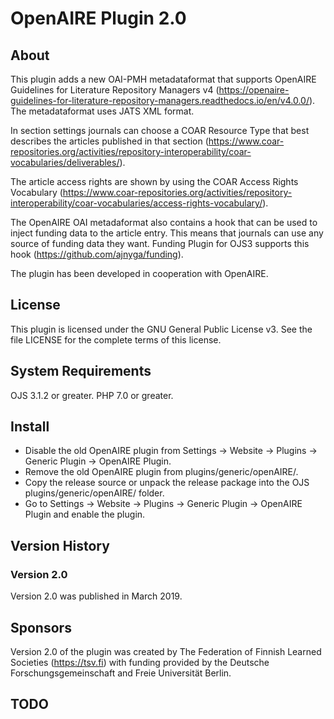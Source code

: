 # OpenAIRE Plugin 2.0

About
-----

This plugin adds a new OAI-PMH metadataformat that supports OpenAIRE Guidelines for Literature Repository Managers v4 (https://openaire-guidelines-for-literature-repository-managers.readthedocs.io/en/v4.0.0/). The metadataformat uses JATS XML format.

In section settings journals can choose a COAR Resource Type that best describes the articles published in that section (https://www.coar-repositories.org/activities/repository-interoperability/coar-vocabularies/deliverables/).

The article access rights are shown by using the COAR Access Rights Vocabulary (https://www.coar-repositories.org/activities/repository-interoperability/coar-vocabularies/access-rights-vocabulary/).

The OpenAIRE OAI metadaformat also contains a hook that can be used to inject funding data to the article entry. This means that journals can use any source of funding data they want. Funding Plugin for OJS3 supports this hook (https://github.com/ajnyga/funding).

The plugin has been developed in cooperation with OpenAIRE.

License
-------
This plugin is licensed under the GNU General Public License v3. See the file LICENSE for the complete terms of this license.

System Requirements
-------------------
OJS 3.1.2 or greater.
PHP 7.0 or greater.

Install
-------

 * Disable the old OpenAIRE plugin from Settings -> Website -> Plugins -> Generic Plugin -> OpenAIRE Plugin.
 * Remove the old OpenAIRE plugin from plugins/generic/openAIRE/.
 * Copy the release source or unpack the release package into the OJS plugins/generic/openAIRE/ folder.
 * Go to Settings -> Website -> Plugins -> Generic Plugin -> OpenAIRE Plugin and enable the plugin.
 
Version History
---------------

### Version 2.0

Version 2.0 was published in March 2019.

Sponsors
---------------

Version 2.0 of the plugin was created by The Federation of Finnish Learned Societies (https://tsv.fi) with funding provided by the Deutsche 
Forschungsgemeinschaft and Freie Universität Berlin.

TODO
---------------

